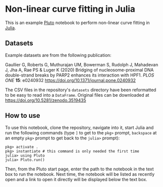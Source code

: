 # Non-linear curve fitting in Julia

This is an example [Pluto](https://github.com/fonsp/Pluto.jl) notebook to
perform non-linear curve fitting in [Julia](https://julialang.org).

## Datasets

Example datasets are from the following publication:

Gaullier G, Roberts G, Muthurajan UM, Bowerman S, Rudolph J, Mahadevan J, Jha A,
Rae PS & Luger K (2020) Bridging of nucleosome-proximal DNA double-strand breaks
by PARP2 enhances its interaction with HPF1. *PLOS ONE* **15**: e0240932
<https://doi.org/10.1371/journal.pone.0240932>

The CSV files in the repository's `datasets` directory have been reformatted to
be easy to read into a `DataFrame`. Original files can be downloaded at
<https://doi.org/10.5281/zenodo.3519435>

## How to use

To use this notebook, clone the repository, navigate into it, start Julia and
run the following commands (type `]` to get to the `pkg>` prompt, `backspace` at
an empty `pkg>` prompt to get back to the `julia>` prompt):

``` julialang
pkg> activate .
pkg> instantiate # this command is only needed the first time
julia> using Pluto
julia> Pluto.run()
```
Then, from the Pluto start page, enter the path to the notebook in the text box
to run the notebook. Next time, the notebook will be listed as recently open
and a link to open it directly will be displayed below the text box.
